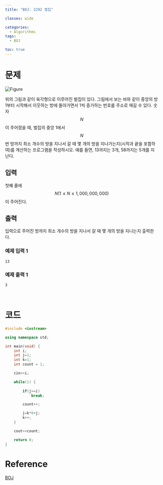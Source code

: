 ```yaml
---
title: "BOJ: 2292 벌집"

classes: wide

categories:
  - Algorithms
tags:
  - BOJ

toc: true
---
```


# 문제

![Figure](https://www.acmicpc.net/JudgeOnline/upload/201009/3(2).png)

위의 그림과 같이 육각형으로 이루어진 벌집이 있다. 그림에서 보는 바와 같이 중앙의 방 1부터 시작해서 이웃하는 방에 돌아가면서 1씩 증가하는 번호를 주소로 매길 수 있다. 숫자 $$N$$이 주어졌을 때, 벌집의 중앙 1에서 $$N$$번 방까지 최소 개수의 방을 지나서 갈 때 몇 개의 방을 지나가는지(시작과 끝을 포함하여)를 계산하는 프로그램을 작성하시오. 예를 들면, 13까지는 3개, 58까지는 5개를 지난다.

## 입력

첫째 줄에 $$N(1\leq{N}\leq{1,000,000,000})$$이 주어진다.

## 출력

입력으로 주어진 방까지 최소 개수의 방을 지나서 갈 때 몇 개의 방을 지나는지 출력한다.

### 예제 입력 1

```shell
13
```

### 예제 출력 1

```shell
3
```

<br/>

# 코드

```cpp
#include <iostream>

using namespace std;

int main(void) {
    int i;
    int j=1;
    int k=1;
    int count = 1;

    cin>>i;

    while(1) {
        
        if(j>=i)
            break;

        count++;

        j=k*6+j;
        k++;
    }

    cout<<count;

    return 0;
}
```

# Reference

[BOJ](https://www.acmicpc.net/problem/2292)